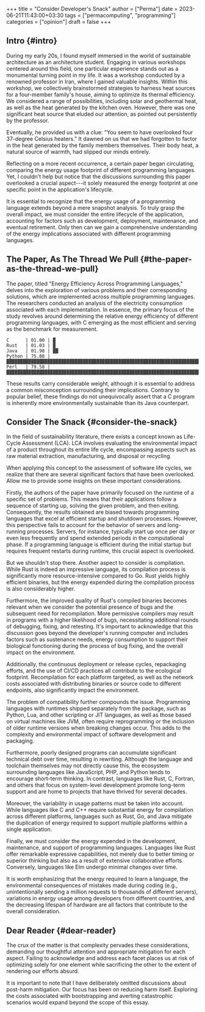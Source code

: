 +++
title = "Consider Developer's Snack"
author = ["Perma"]
date = 2023-06-21T11:43:00+03:30
tags = ["permacomputing", "programming"]
categories = ["opinion"]
draft = false
+++

## Intro {#intro}

During my early 20s, I found myself immersed in the world of sustainable architecture as an architecture student. Engaging in various workshops centered around this field, one particular experience stands out as a monumental turning point in my life. It was a workshop conducted by a renowned professor in Iran, where I gained valuable insights.
Within this workshop, we collectively brainstormed strategies to harness heat sources for a four-member family's house, aiming to optimize its thermal efficiency. We considered a range of possibilities, including solar and geothermal heat, as well as the heat generated by the kitchen oven. However, there was one significant heat source that eluded our attention, as pointed out persistently by the professor.

Eventually, he provided us with a clue: "You seem to have overlooked four 37-degree Celsius heaters." It dawned on us that we had forgotten to factor in the heat generated by the family members themselves. Their body heat, a natural source of warmth, had slipped our minds entirely.

Reflecting on a more recent occurrence, a certain paper began circulating, comparing the energy usage footprint of different programming languages. Yet, I couldn't help but notice that the discussions surrounding this paper overlooked a crucial aspect---it solely measured the energy footprint at one specific point in the application's lifecycle.

It is essential to recognize that the energy usage of a programming language extends beyond a mere snapshot analysis. To truly grasp the overall impact, we must consider the entire lifecycle of the application, accounting for factors such as development, deployment, maintenance, and eventual retirement. Only then can we gain a comprehensive understanding of the energy implications associated with different programming languages.


## The Paper, As The Thread We Pull {#the-paper-as-the-thread-we-pull}

The paper, titled "Energy Efficiency Across Programming Languages," delves into the exploration of various problems and their corresponding solutions, which are implemented across multiple programming languages. The researchers conducted an analysis of the electricity consumption associated with each implementation. In essence, the primary focus of the study revolves around determining the relative energy efficiency of different programming languages, with C emerging as the most efficient and serving as the benchmark for measurement.

```text
C      | 01.00 | ▓
Rust   | 01.03 | ▓
Java   | 01.98 | ▓▓
Python | 75.88 | ▓▓▓▓▓▓▓▓▓▓▓▓▓▓▓▓▓▓▓▓▓▓▓▓▓▓▓▓▓▓▓▓▓▓▓▓▓▓▓▓▓▓▓▓▓▓▓▓▓▓▓▓▓▓▓▓▓▓▓▓▓▓▓▓▓▓▓▓▓▓▓▓▓▓▓▓▓▓
Perl   | 79.58 | ▓▓▓▓▓▓▓▓▓▓▓▓▓▓▓▓▓▓▓▓▓▓▓▓▓▓▓▓▓▓▓▓▓▓▓▓▓▓▓▓▓▓▓▓▓▓▓▓▓▓▓▓▓▓▓▓▓▓▓▓▓▓▓▓▓▓▓▓▓▓▓▓▓▓▓▓▓▓▓▓▓
```

These results carry considerable weight, although it is essential to address a common misconception surrounding their implications. Contrary to popular belief, these findings do not unequivocally assert that a C program is inherently more environmentally sustainable than its Java counterpart.


## Consider The Snack {#consider-the-snack}

In the field of sustainability literature, there exists a concept known as Life-Cycle Assessment (LCA). LCA involves evaluating the environmental impact of a product throughout its entire life cycle, encompassing aspects such as raw material extraction, manufacturing, and disposal or recycling.

When applying this concept to the assessment of software life cycles, we realize that there are several significant factors that have been overlooked. Allow me to provide some insights on these important considerations.

Firstly, the authors of the paper have primarily focused on the runtime of a specific set of problems. This means that their applications follow a sequence of starting up, solving the given problem, and then exiting. Consequently, the results obtained are biased towards programming languages that excel at efficient startup and shutdown processes. However, this perspective fails to account for the behavior of servers and long-running processes. Servers, for instance, typically start up once per day or even less frequently and spend extended periods in the computational phase. If a programming language is efficient during the initial startup but requires frequent restarts during runtime, this crucial aspect is overlooked.

But we shouldn't stop there. Another aspect to consider is compilation. While Rust is indeed an impressive language, its compilation process is significantly more resource-intensive compared to Go. Rust yields highly efficient binaries, but the energy expended during the compilation process is also considerably higher.

Furthermore, the improved quality of Rust's compiled binaries becomes relevant when we consider the potential presence of bugs and the subsequent need for recompilation. More permissive compilers may result in programs with a higher likelihood of bugs, necessitating additional rounds of debugging, fixing, and retesting. It's important to acknowledge that this discussion goes beyond the developer's running computer and includes factors such as sustenance needs, energy consumption to support their biological functioning during the process of bug fixing, and the overall impact on the environment.

Additionally, the continuous deployment or release cycles, repackaging efforts, and the use of CI/CD practices all contribute to the ecological footprint. Recompilation for each platform targeted, as well as the network costs associated with distributing binaries or source code to different endpoints, also significantly impact the environment.

The problem of compatibility further compounds the issue. Programming languages with runtimes shipped separately from the package, such as Python, Lua, and other scripting or JIT languages, as well as those based on virtual machines like JVM, often require reprogramming or the inclusion of older runtime versions when breaking changes occur. This adds to the complexity and environmental impact of software development and packaging.

Furthermore, poorly designed programs can accumulate significant technical debt over time, resulting in rewriting. Although the language and toolchain themselves may not directly cause this, the ecosystem surrounding languages like JavaScript, PHP, and Python tends to encourage short-term thinking. In contrast, languages like Rust, C, Fortran, and others that focus on system-level development promote long-term support and are home to projects that have thrived for several decades.

Moreover, the variability in usage patterns must be taken into account. While languages like C and C++ require substantial energy for compilation across different platforms, languages such as Rust, Go, and Java mitigate the duplication of energy required to support multiple platforms within a single application.

Finally, we must consider the energy expended in the development, maintenance, and support of programming languages. Languages like Rust offer remarkable expressive capabilities, not merely due to better timing or superior thinking but also as a result of extensive collaborative efforts. Conversely, languages like Elm undergo minimal changes over time.

It is worth emphasizing that the energy required to learn a language, the environmental consequences of mistakes made during coding (e.g., unintentionally sending a million requests to thousands of different servers), variations in energy usage among developers from different countries, and the decreasing lifespan of hardware are all factors that contribute to the overall consideration.


## Dear Reader {#dear-reader}

The crux of the matter is that complexity pervades these considerations, demanding our thoughtful attention and appropriate mitigation for each aspect. Failing to acknowledge and address each facet places us at risk of optimizing solely for one element while sacrificing the other to the extent of rendering our efforts absurd.

It is important to note that I have deliberately omitted discussions about post-harm mitigation. Our focus has been on reducing harm itself. Exploring the costs associated with bootstrapping and averting catastrophic scenarios would expand beyond the scope of this essay.
